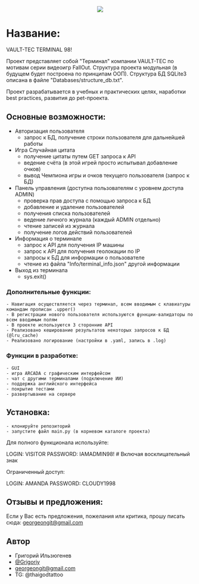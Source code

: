 
<h2 align="center">
 
 ![](https://i.pinimg.com/564x/67/dc/8b/67dc8bea96a682b4251b42b1f9a5cd89.jpg)
</a> 


# Название:

VAULT-TEC TERMINAL 98!

Проект представляет собой "Терминал" компании VAULT-TEC по мотивам серии видеоигр FallOut.
Структура проекта модульная (в будущем будет построена по принципам ООП).
Структура БД SQLite3 описана в файле "Databases/structure_db.txt".

Проект разрабатывается в учебных и практических целях, наработки best practices, развития до pet-проекта.


## Оcновные возможности:

 - Авторизация пользователя
     - запрос к БД, получение строки пользователя для дальнейшей работы
 - Игра Случайная цитата
     - получение цитаты путем GET запроса к API
     - ведение счёта (в этой игрей просто испытывал добавление очков)
     - вывод Чемпиона игры и очков текущего пользователя (запрос к БД)
 - Панель управления (доступна пользователям с уровнем доступа ADMIN)
     - проверка прав доступа с помощью запроса к БД
     - добавление и удаление пользователей
     - получения списка пользователей
     - ведение личного журнала (каждый ADMIN отдельно)
     - чтение записей из журнала
     - получение логов действий пользователей
 - Информация о терминале
     - запрос к API для получения IP машины
     - запрос к API для получения геолокации по IP
     - запросы к БД для информации о пользователе
     - чтение из файла "Info/terminal_info.json" другой информации
 - Выход из терминала
     - sys.exit()


### Дополнительные функции:

    - Навигация осуществляется через терминал, всем вводимым с клавиатуры командам прописан .upper()
    - В регистрации нового пользователя используются функции-валидаторы по всем вводимым полям
    - В проекте используются 3 сторонние API
    - Реализовано кеширование результатов некоторых запросов к БД (@lru_cache)
    - Реализовано логирование (настройки в .yaml, запись в .log)


### Функции в разработке:

    - GUI
    - игра ARCADA с графическим интерфейсом
    - чат с другими терминалами (подключение ИИ)
    - поддержка английского интерфейса
    - покрытие тестами
    - развертывание на сервере


## Установка:

    - клонируйте репозиторий
    - запустите файл main.py (в корневом каталоге проекта)

    
Для полного функционала используйте:

LOGIN: VISITOR
PASSWORD: IAMADMIN98!   # Включая восклицательный знак

Ограниченный доступ:

LOGIN: AMANDA
PASSWORD: CLOUDY1998
    
## Отзывы и предложения:

Если у Вас есть предложения, пожелания или критика, прошу писать сюда: georgeongit@gmail.com



## Автор
- Григорий Ильзюгенев
- [@Grigoriy](https://www.github.com/forgitaccaunt)
- georgeongit@gmail.com
- TG: @thaigodtattoo
